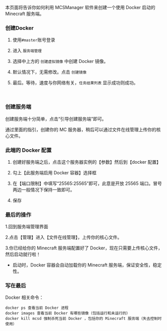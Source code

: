 本页面将告诉你如何利用 MCSManager 软件来创建一个使用 Docker 启动的 Minecraft 服务端。


### 创建Docker

1. 使用`#master`账号登录

2. 进入 `服务端管理`

3. 选择中上方的 `创建虚拟镜像` 中创建 Docker 镜像。

4. 默认情况下，无需修改。点击 `创建镜像`

5. 最后。等待，速度与你网络有关，`任务结果列表` 显示成功则成功。

<br>

### 创建服务端

创建服务端十分简单，点击“引导创建服务端”即可。

通过里面的指引，创建你的 MC 服务器，稍后可以通过文件在线管理上传你的核心文件。


### 此端的 Docker 配置

1. 创建好服务端之后，点击这个服务器实例的【参数】然后到【docker 配置】

2. 勾上【此服务端启用 Docker 容器】选择框

3. 在【端口限制】中填写“25565:25565”即可，此意是开放 25565 端口。冒号两边一般情况下保持一致即可。

4. 保存

### 最后的操作

1.回到服务端管理界面

2.点击【管理】进入【文件在线管理】，上传你的核心文件。

3.你已经给你的 Minecraft 服务端配置好了 Docker，现在只需要上传核心文件，然后启动就行啦！

- 启动时，Docker 容器会自动加载你的 Minecraft 服务端，保证安全性，稳定性。


### 写在最后

Docker 相关命令：

```
docker ps 查看当前 Docker 进程
docker images 查看当前 Docker 有哪些镜像（包括运行和未运行的）
docker kill mcsd 强制杀死当前 Docker ，包括你的 Minecraft 服务端（失去控制时使用）
```

